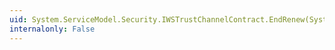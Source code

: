 ```yaml
---
uid: System.ServiceModel.Security.IWSTrustChannelContract.EndRenew(System.IAsyncResult,System.IdentityModel.Protocols.WSTrust.RequestSecurityTokenResponse@)
internalonly: False
---
```

